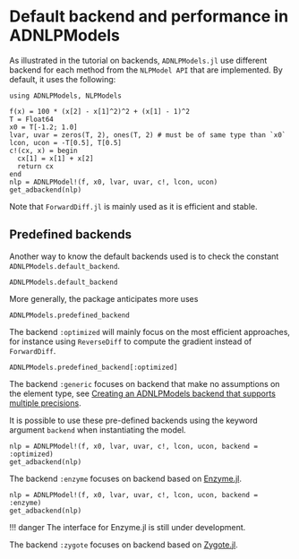 # Default backend and performance in ADNLPModels

As illustrated in the tutorial on backends, `ADNLPModels.jl` use different backend for each method from the `NLPModel API` that are implemented.
By default, it uses the following:
```@example ex1
using ADNLPModels, NLPModels

f(x) = 100 * (x[2] - x[1]^2)^2 + (x[1] - 1)^2
T = Float64
x0 = T[-1.2; 1.0]
lvar, uvar = zeros(T, 2), ones(T, 2) # must be of same type than `x0`
lcon, ucon = -T[0.5], T[0.5]
c!(cx, x) = begin
  cx[1] = x[1] + x[2]
  return cx
end
nlp = ADNLPModel!(f, x0, lvar, uvar, c!, lcon, ucon)
get_adbackend(nlp)
```

Note that `ForwardDiff.jl` is mainly used as it is efficient and stable.

## Predefined backends

Another way to know the default backends used is to check the constant `ADNLPModels.default_backend`.
```@example ex1
ADNLPModels.default_backend
```

More generally, the package anticipates more uses
```@example ex1
ADNLPModels.predefined_backend
```

The backend `:optimized` will mainly focus on the most efficient approaches, for instance using `ReverseDiff` to compute the gradient instead of `ForwardDiff`.

```@example ex1
ADNLPModels.predefined_backend[:optimized]
```

The backend `:generic` focuses on backend that make no assumptions on the element type, see [Creating an ADNLPModels backend that supports multiple precisions](https://jso.dev/tutorials/generic-adnlpmodels/).

It is possible to use these pre-defined backends using the keyword argument `backend` when instantiating the model.

```@example ex1
nlp = ADNLPModel!(f, x0, lvar, uvar, c!, lcon, ucon, backend = :optimized)
get_adbackend(nlp)
```

The backend `:enzyme` focuses on backend based on [Enzyme.jl](https://github.com/EnzymeAD/Enzyme.jl).

```@example ex1
nlp = ADNLPModel!(f, x0, lvar, uvar, c!, lcon, ucon, backend = :enzyme)
get_adbackend(nlp)
```

!!! danger
    The interface for Enzyme.jl is still under development.

The backend `:zygote` focuses on backend based on [Zygote.jl](https://github.com/FluxML/Zygote.jl).
